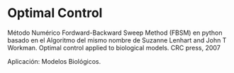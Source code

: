 # Optimal Control 

Método Numérico Fordward-Backward Sweep Method (FBSM) en python basado en el Algoritmo del mismo nombre de Suzanne Lenhart and John T Workman. Optimal control applied to biological models. CRC press, 2007

Aplicación: Modelos Biológicos.
